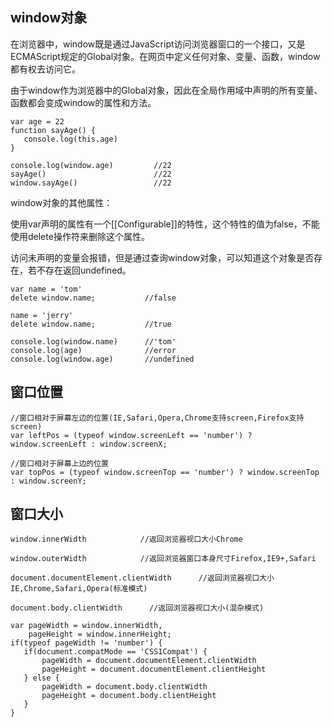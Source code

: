 ## window对象
在浏览器中，window既是通过JavaScript访问浏览器窗口的一个接口，又是ECMAScript规定的Global对象。在网页中定义任何对象、变量、函数，window都有权去访问它。  

由于window作为浏览器中的Global对象，因此在全局作用域中声明的所有变量、函数都会变成window的属性和方法。
  
 ```
 var age = 22
 function sayAge() {
    console.log(this.age)
 }
 
 console.log(window.age)         //22
 sayAge()                        //22
 window.sayAge()                 //22
 ```
 window对象的其他属性：  
 
  使用var声明的属性有一个[[Configurable]]的特性，这个特性的值为false，不能使用delete操作符来删除这个属性。  
  
  访问未声明的变量会报错，但是通过查询window对象，可以知道这个对象是否存在，若不存在返回undefined。  
  ```
  var name = 'tom'
  delete window.name;           //false
  
  name = 'jerry'
  delete window.name;           //true
  
  console.log(window.name)      //'tom'
  console.log(age)              //error
  console.log(window.age)       //undefined
  ```
 ## 窗口位置
 ```
 //窗口相对于屏幕左边的位置(IE,Safari,Opera,Chrome支持screen,Firefox支持screen)
 var leftPos = (typeof window.screenLeft == 'number') ? window.screenLeft : window.screenX;
 
 //窗口相对于屏幕上边的位置
 var topPos = (typeof window.screenTop == 'number') ? window.screenTop : window.screenY;
 ```
 ## 窗口大小
 ```
 window.innerWidth            //返回浏览器视口大小Chrome
 
 window.outerWidth            //返回浏览器窗口本身尺寸Firefox,IE9+,Safari
 
 document.documentElement.clientWidth      //返回浏览器视口大小IE,Chrome,Safari,Opera(标准模式)
 
 document.body.clientWidth      //返回浏览器视口大小(混杂模式)
 
 var pageWidth = window.innerWidth,
     pageHeight = window.innerHeight;
 if(typeof pageWidth != 'number') {
    if(document.compatMode == 'CSS1Compat') {
        pageWidth = document.documentElement.clientWidth
        pageHeight = document.documentElement.clientHeight 
    } else {
        pageWidth = document.body.clientWidth
        pageHeight = document.body.clientHeight
    }
 }
 
 ```
 
 
